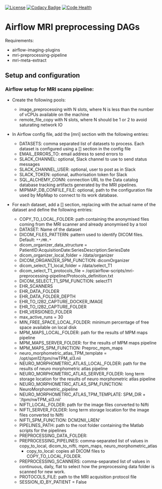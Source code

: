 [![License](https://img.shields.io/badge/license-Apache--2.0-blue.svg)](https://github.com/LREN-CHUV/airflow-mri-preprocessing-dags/blob/master/LICENSE) [![Codacy Badge](https://api.codacy.com/project/badge/Grade/8c5c9dc3cfb8492f870369c973f3cc8c)](https://www.codacy.com/app/hbp-mip/airflow-mri-preprocessing-dags?utm_source=github.com&amp;utm_medium=referral&amp;utm_content=LREN-CHUV/airflow-mri-preprocessing-dags&amp;utm_campaign=Badge_Grade) [![Code Health](https://landscape.io/github/LREN-CHUV/airflow-mri-preprocessing-dags/master/landscape.svg?style=flat)](https://landscape.io/LREN-CHUV/airflow-mri-preprocessing-dags/master)

# Airflow MRI preprocessing DAGs

Requirements:

* airflow-imaging-plugins
* mri-preprocessing-pipeline
* mri-meta-extract

## Setup and configuration

### Airflow setup for MRI scans pipeline:

* Create the following pools:
   * image_preprocessing with N slots, where N is less than the number of vCPUs available on the machine
   * remote_file_copy with N slots, where N should be 1 or 2 to avoid saturating network IO

* In Airflow config file, add the [mri] section with the following entries:
   * DATASETS: comma separated list of datasets to process. Each dataset is configured using a [<dataset>] section in the config file
   * EMAIL_ERRORS_TO: email address to send errors to
   * SLACK_CHANNEL: optional, Slack channel to use to send status messages
   * SLACK_CHANNEL_USER: optional, user to post as in Slack
   * SLACK_TOKEN: optional, authorisation token for Slack
   * SQL_ALCHEMY_CONN: connection URL to the Data catalog database tracking artifacts generated by the MRI pipelines.
   * MIPMAP_DB_CONFILE_FILE: optional, path to the configuration file used by MipMap to connect to its work database.

* For each dataset, add a [<dataset>] section, replacing <dataset> with the actual name of the dataset and define the following entries:
   * COPY_TO_LOCAL_FOLDER: path containing the anonymised files coming from the MRI scanner and already anonymised by a tool
   * DATASET: Name of the dataset
   * DICOM_FILES_PATTERN: pattern used to identify DICOM files. Default: ```**/MR.*```
   * dicom_organizer_data_structure = PatientID:AcquisitionDate:SeriesDescription:SeriesDate
   * dicom_organizer_local_folder = /data/organizer
   * DICOM_ORGANIZER_SPM_FUNCTION: dicomOrganizer
   * dicom_select_T1_local_folder = /data/select_T1
   * dicom_select_T1_protocols_file = /opt/airflow-scripts/mri-preprocessing-pipeline/Protocols_definition.txt
   * DICOM_SELECT_T1_SPM_FUNCTION: selectT1
   * EHR_SCANNERS
   * EHR_DATA_FOLDER
   * EHR_DATA_FOLDER_DEPTH
   * EHR_TO_I2B2_CAPTURE_DOCKER_IMAGE
   * EHR_TO_I2B2_CAPTURE_FOLDER
   * EHR_VERSIONED_FOLDER
   * max_active_runs = 30
   * MIN_FREE_SPACE_LOCAL_FOLDER: minimum percentage of free space available on local disk
   * MPM_MAPS_LOCAL_FOLDER: path for the results of MPM maps pipeline
   * MPM_MAPS_SERVER_FOLDER: for the results of MPM maps pipeline
   * MPM_MAPS_SPM_FUNCTION: Preproc_mpm_maps
   * neuro_morphometric_atlas_TPM_template = /opt/spm12/tpm/nwTPM_sl3.nii
   * NEURO_MORPHOMETRIC_ATLAS_LOCAL_FOLDER: path for the results of neuro morphometric atlas pipeline
   * NEURO_MORPHOMETRIC_ATLAS_SERVER_FOLDER: long term storage location for the results of neuro morphometric atlas pipeline
   * NEURO_MORPHOMETRIC_ATLAS_SPM_FUNCTION: NeuroMorphometric_pipeline
   * NEURO_MORPHOMETRIC_ATLAS_TPM_TEMPLATE: SPM_DIR + '/tpm/nwTPM_sl3.nii'
   * NIFTI_LOCAL_FOLDER: path for the image files converted to Nifti
   * NIFTI_SERVER_FOLDER: long term storage location for the image files converted to Nifti
   * NIFTI_SPM_FUNCTION: DCM2NII_LREN'
   * PIPELINES_PATH: path to the root folder containing the Matlab scripts for the pipelines
   * PREPROCESSING_DATA_FOLDER:
   * PREPROCESSING_PIPELINES: comma-separated list of values in copy_to_local, dicom_to_nifti, mpm_maps, neuro_morphometric_atlas
     * copy_to_local: copies all DICOM files to COPY_TO_LOCAL_FOLDER.
   * PREPROCESSING_SCANNERS: comma-separated list of values in continuous, daily, flat to select how the preprocessing data folder is scanned for new work.
   * PROTOCOLS_FILE: path to the MRI acquisition protocol file
   * SESSION_ID_BY_PATIENT = False
